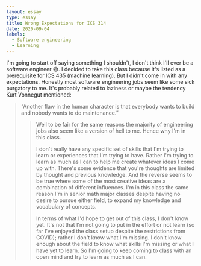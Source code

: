 ```yaml
---
layout: essay
type: essay
title: Wrong Expectations for ICS 314
date: 2020-09-04
labels:
  - Software engineering
  - Learning
---
```

I'm going to start off saying something I shouldn't, I don't think I'll ever be a software engineer 😅. I decided to take this class because it's listed as a prerequisite for ICS 435 (machine learning). But I didn't come in with any expectations. Honestly most software engineering jobs seem like some sick purgatory to me. It's probably related to laziness or maybe the tendency Kurt Vonnegut mentioned:
<blockquote> “Another flaw in the human character is that everybody wants to build and nobody wants to do maintenance.”
<blockquote>
Well to be fair for the same reasons the majority of engineering jobs also seem like a version of hell to me. Hence why I'm in this class. 

I don't really have any specific set of skills that I'm trying to learn or experiences that I'm trying to have. Rather I'm trying to learn as much as I can to help me create whatever ideas I come up with. There's some evidence that you're thoughts are limited by thought and previous knowledge. And the reverse seems to be true where some of the most creative ideas are a combination of different influences. I'm in this class the same reason I'm in senior math major classes despite having no desire to pursue either field, to expand my knowledge and vocabulary of concepts.

In terms of what I'd hope to get out of this class, I don't know yet. It's not that I'm not going to put in the effort or not learn (so far I've enjoyed the class setup despite the restrictions from COVID); rather I don't know what I'm missing. I don't know enough about the field to know what skills I'm missing or what I have yet to learn. So I'm going to keep coming to class with an open mind and try to learn as much as I can.
